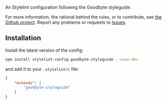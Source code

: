 An Stylelint configuration following the Goodbyte styleguide.

For more information, the rational behind the rules, or to contribute, see [the Github project](https://github.com/GoodbyteCo/Linter-Config). Report any problems or requests to [Issues](https://github.com/GoodbyteCo/Linter-Config/issues).

## Installation

Install the latest version of the config: 

```bash
npm install stylelint-config-goodbyte-styleguide --save-dev
```

and add it to your `.stylelintrc` file:

```json
{
    "extends": [
        "goodbyte-styleguide"
    ]
}
```